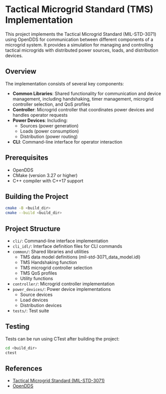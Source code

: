 # Tactical Microgrid Standard (TMS) Implementation

This project implements the Tactical Microgrid Standard (MIL-STD-3071) using OpenDDS for communication between different components of a microgrid system. It provides a simulation for managing and controlling tactical microgrids with distributed power sources, loads, and distribution devices.

## Overview

The implementation consists of several key components:

- **Common Libraries**: Shared functionality for communication and device management, including handshaking, timer management, microgrid controller selection, and QoS profiles
- **Controller**: Microgrid controller that coordinates power devices and handles operator requests
- **Power Devices**: Including:
  - Sources (power generation)
  - Loads (power consumption)
  - Distribution (power routing)
- **CLI**: Command-line interface for operator interaction

## Prerequisites

- OpenDDS
- CMake (version 3.27 or higher)
- C++ compiler with C++17 support

## Building the Project

```bash
cmake -B <build_dir>
cmake --build <build_dir>
```

## Project Structure

- `cli/`: Command-line interface implementation
- `cli_idl/`: Interface definition files for CLI commands
- `common/`: Shared libraries and utilities
  - TMS data model definitions (mil-std-3071_data_model.idl)
  - TMS Handshaking function
  - TMS microgrid controller selection
  - TMS QoS profiles
  - Utility functions
- `controller/`: Microgrid controller implementation
- `power_devices/`: Power device implementations
  - Source devices
  - Load devices
  - Distribution devices
- `tests/`: Test suite

## Testing

Tests can be run using CTest after building the project:

```bash
cd <build_dir>
ctest
```

## References

- [Tactical Microgrid Standard (MIL-STD-3071)](https://quicksearch.dla.mil/qsDocDetails.aspx?ident_number=285095)
- [OpenDDS](https://github.com/OpenDDS/OpenDDS)
